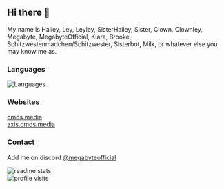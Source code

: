## Hi there 👋
My name is Hailey, Ley, Leyley, SisterHailey, Sister, Clown, Clownley, Megabyte, MegabyteOfficial, Kiara, Brooke, Schitzwestenmadchen/Schitzwester, Sisterbot, Milk, or whatever else you may know me as.

### Languages
![Languages](https://simpleskill.icons.workers.dev/svg?i=python,lua,sqlite,javascript,discord.py)

### Websites
[cmds.media](https://cmds.media/)  
[axis.cmds.media](https://axis.cmds.media/)  

### Contact
Add me on discord [@megabyteofficial](https://discordapp.com/users/474345408588677121)  

![readme stats](https://github-readme-stats.vercel.app/api?username=sisterhailey&show_icons=true&locale=en)  
![profile visits](https://komarev.com/ghpvc/?username=SisterHailey&color=blue)

<!--
**SisterHailey/sisterhailey** is a ✨ _special_ ✨ repository because its `README.md` (this file) appears on your GitHub profile.

Here are some ideas to get you started:

- 🔭 I’m currently working on ...
- 🌱 I’m currently learning ...
- 👯 I’m looking to collaborate on ...
- 🤔 I’m looking for help with ...
- 💬 Ask me about ...
- 📫 How to reach me: ...
- 😄 Pronouns: ...
- ⚡ Fun fact: ...
-->
